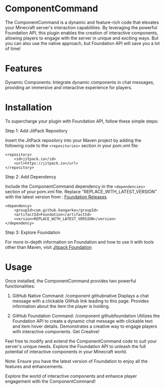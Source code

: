 # ComponentCommand

The ComponentCommand is a dynamic and feature-rich code that elevates your Minecraft server's interaction capabilities. By leveraging the powerful Foundation API, this plugin enables the creation of interactive components, allowing players to engage with the server in unique and exciting ways. But you can also use the native approach, but Foundation API will save you a lot of time!

# Features
Dynamic Components: Integrate dynamic components in chat messages, providing an immersive and interactive experience for players.
# Installation
To supercharge your plugin with Foundation API, follow these simple steps:

Step 1: Add JitPack Repository

Insert the JitPack repository into your Maven project by adding the following code to the ```<repositories>``` section in your pom.xml file:
```
<repository>
    <id>jitpack.io</id>
    <url>https://jitpack.io</url>
</repository>
```

Step 2: Add Dependency

Include the ComponentCommand dependency in the ```<dependencies>``` section of your pom.xml file. Replace "REPLACE_WITH_LATEST_VERSION" with the latest version from :
[Foundation Releases](https://github.com/kangarko/Foundation/releases)
```
<dependency>
    <groupId>com.github.kangarko</groupId>
    <artifactId>Foundation</artifactId>
    <version>REPLACE_WITH_LATEST_VERSION</version>
</dependency>
```

Step 3: Explore Foundation

For more in-depth information on Foundation and how to use it with tools other than Maven, visit 
[Jitpack Foundation](https://jitpack.io/#kangarko/Foundation/)

# Usage
Once installed, the ComponentCommand provides two powerful functionalities:

1. GitHub Native
Command: /component githubnative
Displays a chat message with a clickable GitHub link leading to this page.
Provides information about the item the player is holding.

2. GitHub Foundation
Command: /component githubfoundation
Utilizes the Foundation API to create a dynamic chat message with clickable text and item hover details.
Demonstrates a creative way to engage players with interactive components.
Get Creative!

Feel free to modify and extend the ComponentCommand code to suit your server's unique needs. Explore the Foundation API to unleash the full potential of interactive components in your Minecraft world.

Note: Ensure you have the latest version of Foundation to enjoy all the features and enhancements.

Explore the world of interactive components and enhance player engagement with the ComponentCommand!
